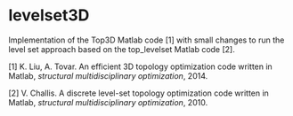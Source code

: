 # levelset3D

Implementation of the Top3D Matlab code [1] with small changes to run the level set approach based on the top_levelset Matlab code [2].

[1] K. Liu, A. Tovar. An efficient 3D topology optimization code written in Matlab, _structural multidisciplinary optimization_, 2014. 

[2] V. Challis. A discrete level-set topology optimization code written in Matlab, _structural multidisciplinary optimization_, 2010.
